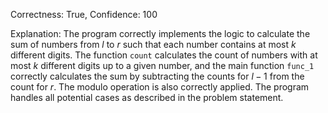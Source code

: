 Correctness: True, Confidence: 100

Explanation: The program correctly implements the logic to calculate the sum of numbers from $l$ to $r$ such that each number contains at most $k$ different digits. The function `count` calculates the count of numbers with at most $k$ different digits up to a given number, and the main function `func_1` correctly calculates the sum by subtracting the counts for $l-1$ from the count for $r$. The modulo operation is also correctly applied. The program handles all potential cases as described in the problem statement.